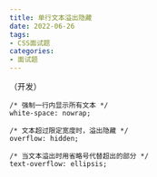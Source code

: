```yaml
---
title: 单行文本溢出隐藏
date: 2022-06-26
tags:
- CSS面试题
categories:
- 面试题
---
```

（开发）


<!--more-->


```
/* 强制一行内显示所有文本 */
white-space: nowrap;

/* 文本超过限定宽度时，溢出隐藏 */
overflow: hidden;

/* 当文本溢出时用省略号代替超出的部分 */
text-overflow: ellipsis;


```